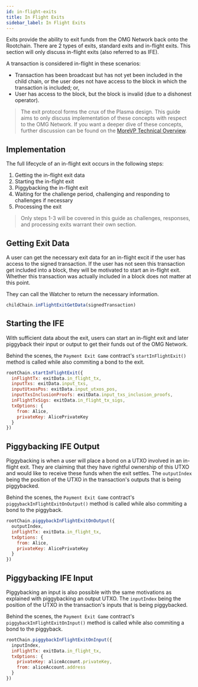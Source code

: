 ```yaml
---
id: in-flight-exits
title: In Flight Exits
sidebar_label: In Flight Exits
---
```


Exits provide the ability to exit funds from the OMG Network back onto the Rootchain. There are 2 types of exits, standard exits and in-flight exits. This section will only discuss in-flight exits (also referred to as IFE).

A transaction is considered in-flight in these scenarios:

* Transaction has been broadcast but has not yet been included in the child chain, or the user does not have access to the block in which the transaction is included; or,
* User has access to the block, but the block is invalid (due to a dishonest operator).

> The exit protocol forms the crux of the Plasma design. This guide aims to only discuss implementation of these concepts with respect to the OMG Network. If you want a deeper dive of these concepts, further discussion can be found on the [MoreVP Technical Overview](morevp-technical-overview).

## Implementation

The full lifecycle of an in-flight exit occurs in the following steps:
1. Getting the in-flight exit data
2. Starting the in-flight exit
3. Piggybacking the in-flight exit
4. Waiting for the challenge period, challenging and responding to challenges if necessary
5. Processing the exit

> Only steps 1-3 will be covered in this guide as challenges, responses, and processing exits warrant their own section.

## Getting Exit Data
A user can get the necessary exit data for an in-flight excit if the user has access to the signed transaction. If the user has not seen this transaction get included into a block, they will be motivated to start an in-flight exit. Whether this transaction was actually included in a block does not matter at this point. 

They can call the Watcher to return the necessary information.

```js
childChain.inFlightExitGetData(signedTransaction)
```

## Starting the IFE
With sufficient data about the exit, users can start an in-flight exit and later piggyback their input or output to get their funds out of the OMG Network. 

Behind the scenes, the `Payment Exit Game` contract's `startInFlightExit()` method is called while also commiting a bond to the exit. 

```js
rootChain.startInFlightExit({
  inFlightTx: exitData.in_flight_tx,
  inputTxs: exitData.input_txs,
  inputUtxosPos: exitData.input_utxos_pos,
  inputTxsInclusionProofs: exitData.input_txs_inclusion_proofs,
  inFlightTxSigs: exitData.in_flight_tx_sigs,
  txOptions: {
    from: Alice,
    privateKey: AlicePrivateKey
  }
})
```

## Piggybacking IFE Output
Piggybacking is when a user will place a bond on a UTXO involved in an in-flight exit. They are claiming that they have rightful ownership of this UTXO and would like to receive these funds when the exit settles. The `outputIndex` being the position of the UTXO in the transaction's outputs that is being piggybacked. 

Behind the scenes, the `Payment Exit Game` contract's `piggybackInFlightExitOnOutput()` method is called while also commiting a bond to the piggyback. 

```js
rootChain.piggybackInFlightExitOnOutput({
  outputIndex,
  inFlightTx: exitData.in_flight_tx,
  txOptions: {
    from: Alice,
    privateKey: AlicePrivateKey
  }
})
```

## Piggybacking IFE Input
Piggybacking an input is also possible with the same motivations as explained with piggybacking an output UTXO. The `inputIndex` being the position of the UTXO in the transaction's inputs that is being piggybacked. 

Behind the scenes, the `Payment Exit Game` contract's `piggybackInFlightExitOnInput()` method is called while also commiting a bond to the piggyback.

```js
rootChain.piggybackInFlightExitOnInput({
  inputIndex,
  inFlightTx: exitData.in_flight_tx,
  txOptions: {
    privateKey: aliceAccount.privateKey,
    from: aliceAccount.address
  }
})
```